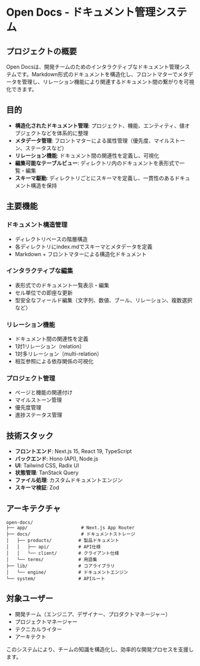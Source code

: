 # Open Docs - ドキュメント管理システム

## プロジェクトの概要

Open Docsは、開発チームのためのインタラクティブなドキュメント管理システムです。Markdown形式のドキュメントを構造化し、フロントマターでメタデータを管理し、リレーション機能により関連するドキュメント間の繋がりを可視化できます。

## 目的

- **構造化されたドキュメント管理**: プロジェクト、機能、エンティティ、値オブジェクトなどを体系的に整理
- **メタデータ管理**: フロントマターによる属性管理（優先度、マイルストーン、ステータスなど）
- **リレーション機能**: ドキュメント間の関連性を定義し、可視化
- **編集可能なテーブルビュー**: ディレクトリ内のドキュメントを表形式で一覧・編集
- **スキーマ駆動**: ディレクトリごとにスキーマを定義し、一貫性のあるドキュメント構造を保持

## 主要機能

### ドキュメント構造管理
- ディレクトリベースの階層構造
- 各ディレクトリにindex.mdでスキーマとメタデータを定義
- Markdown + フロントマターによる構造化ドキュメント

### インタラクティブな編集
- 表形式でのドキュメント一覧表示・編集
- セル単位での即座な更新
- 型安全なフィールド編集（文字列、数値、ブール、リレーション、複数選択など）

### リレーション機能
- ドキュメント間の関連性を定義
- 1対1リレーション（relation）
- 1対多リレーション（multi-relation）
- 相互参照による依存関係の可視化

### プロジェクト管理
- ページと機能の関連付け
- マイルストーン管理
- 優先度管理
- 進捗ステータス管理

## 技術スタック

- **フロントエンド**: Next.js 15, React 19, TypeScript
- **バックエンド**: Hono (API), Node.js
- **UI**: Tailwind CSS, Radix UI
- **状態管理**: TanStack Query
- **ファイル処理**: カスタムドキュメントエンジン
- **スキーマ検証**: Zod

## アーキテクチャ

```
open-docs/
├── app/                    # Next.js App Router
├── docs/                   # ドキュメントストレージ
│   ├── products/          # 製品ドキュメント
│   │   ├── api/           # API仕様
│   │   └── client/        # クライアント仕様
│   └── terms/             # 用語集
├── lib/                   # コアライブラリ
│   └── engine/            # ドキュメントエンジン
└── system/                # APIルート
```

## 対象ユーザー

- 開発チーム（エンジニア、デザイナー、プロダクトマネージャー）
- プロジェクトマネージャー
- テクニカルライター
- アーキテクト

このシステムにより、チームの知識を構造化し、効率的な開発プロセスを支援します。